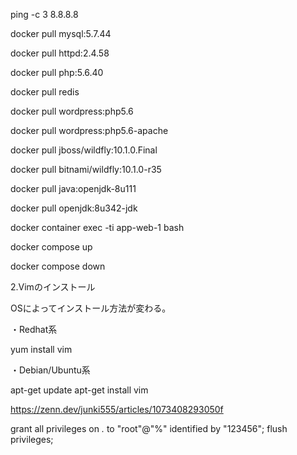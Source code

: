 ping -c 3 8.8.8.8


docker pull mysql:5.7.44

docker pull httpd:2.4.58

docker pull php:5.6.40

docker pull redis

docker pull wordpress:php5.6

docker pull wordpress:php5.6-apache

docker pull jboss/wildfly:10.1.0.Final

docker pull bitnami/wildfly:10.1.0-r35

docker pull java:openjdk-8u111

docker pull openjdk:8u342-jdk

docker container exec -ti app-web-1 bash

docker compose up

docker compose down

2.Vimのインストール

OSによってインストール方法が変わる。

・Redhat系

yum install vim

・Debian/Ubuntu系

apt-get update
apt-get install vim

https://zenn.dev/junki555/articles/1073408293050f


grant all privileges on *.* to "root"@"%" identified by "123456";
 flush privileges;